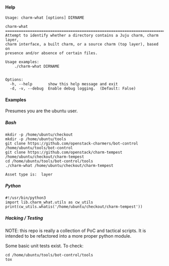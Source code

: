 #### Help
```
Usage: charm-what [options] DIRNAME

charm-what
==============================================================================
Attempt to identify whether a directory contains a Juju charm, charm layer,
charm interface, a built charm, or a source charm (top layer), based on
presence and/or absence of certain files.

Usage examples:
    ./charm-what DIRNAME


Options:
  -h, --help       show this help message and exit
  -d, -v, --debug  Enable debug logging.  (Default: False)
```

#### Examples

Presumes you are the ubuntu user.

##### Bash
```
mkdir -p /home/ubuntu/checkout
mkdir -p /home/ubuntu/tools
git clone https://github.com/openstack-charmers/bot-control /home/ubuntu/tools/bot-control
git clone https://github.com/openstack/charm-tempest /home/ubuntu/checkout/charm-tempest
cd /home/ubuntu/tools/bot-control/tools
./charm-what /home/ubuntu/checkout/charm-tempest

Asset type is:  layer
```

##### Python
```
#!/usr/bin/python3     
import lib.charm_what.utils as cw_utils
print(cw_utils.whatis('/home/ubuntu/checkout/charm-tempest'))
```

##### Hacking / Testing

NOTE: this repo is really a collection of PoC and tactical scripts.  It is
intended to be refactored into a more proper python module.

Some basic unit tests exist.  To check:

```
cd /home/ubuntu/tools/bot-control/tools
tox
```
